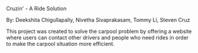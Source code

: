 Cruzin' - A Ride Solution

By: Deekshita Chigullapally, Nivetha Sivaprakasam, Tommy Li, Steven Cruz

This project was created to solve the carpool problem by offering a website where users can contact other drivers and people who need rides in order to make the carpool situation more efficient.
